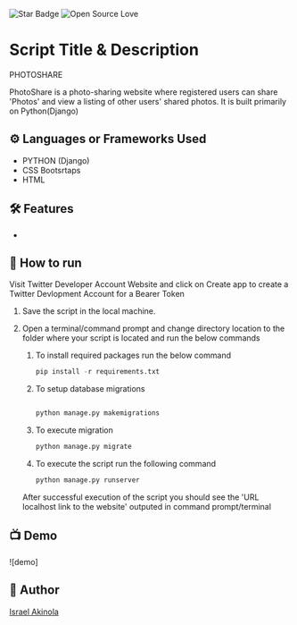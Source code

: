 <!--Please do not remove this part-->
![Star Badge](https://img.shields.io/static/v1?label=%F0%9F%8C%9F&message=If%20Useful&style=style=flat&color=BC4E99)
![Open Source Love](https://badges.frapsoft.com/os/v1/open-source.svg?v=103)

# Script Title & Description
PHOTOSHARE

PhotoShare is a photo-sharing website where registered users can share 'Photos' and view a listing of other users' shared photos. It is built primarily on Python(Django)


## ⚙️ Languages or Frameworks Used
<!--Remove the below lines and add yours -->
* PYTHON (Django)
* CSS Bootsrtaps
* HTML


## 🛠️ Features

* 

## 🌟 How to run
Visit Twitter Developer Account Website and click on Create app to create a Twitter Devlopment Account for a Bearer Token


1. Save the script in the local machine.

2. Open a terminal/command prompt and change directory location to the folder where your script is located and run the below commands

    1. To install required packages run the below command

        ```python
        pip install -r requirements.txt
        ```

    2. To setup database migrations 

        ```'cd' into the photoshare directory 
        ```

        ```python
        python manage.py makemigrations
        ```

    3. To execute migration

        ```python
        python manage.py migrate
        ```
    
    4. To execute the script run the following command

        ```python
        python manage.py runserver
        ```

    After successful execution of the script you should see the 'URL localhost link to the website' outputed in command prompt/terminal


## 📺 Demo

![demo]



## 🤖 Author
[Israel Akinola](https://github.com/israelakinola)
